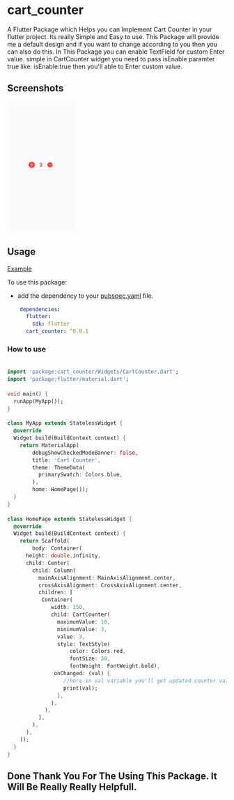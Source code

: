 # cart_counter

A Flutter Package which Helps you can Implement Cart Counter in your flutter project. Its really Simple and Easy to use. This Package will provide me a default design and if you want to change according to you then you can also do this. In This Package you can enable TextField for custom Enter value. simple in CartCounter widget you need to pass isEnable paramter true like: isEnable:true then you'll able to Enter custom value.

## Screenshots

<img src="cart_counter.jpg" height="300em" />

## Usage
[Example](https://github.com/chandan123-pradhan/cart_counter/blob/main/example/main.dart)

To use this package:

* add the dependency to your [pubspec.yaml](https://github.com/chandan123-pradhan/cart_counter/blob/main/pubspec.yaml) file.

```yaml
    dependencies:
      flutter:
        sdk: flutter
      cart_counter: ^0.0.1
```

### How to use

```dart
  
import 'package:cart_counter/Widgets/CartCounter.dart';
import 'package:flutter/material.dart';

void main() {
  runApp(MyApp());
}

class MyApp extends StatelessWidget {
  @override
  Widget build(BuildContext context) {
    return MaterialApp(
        debugShowCheckedModeBanner: false,
        title: 'Cart Counter',
        theme: ThemeData(
          primarySwatch: Colors.blue,
        ),
        home: HomePage());
  }
}

class HomePage extends StatelessWidget {
  @override
  Widget build(BuildContext context) {
    return Scaffold(
        body: Container(
      height: double.infinity,
      child: Center(
        child: Column(
          mainAxisAlignment: MainAxisAlignment.center,
          crossAxisAlignment: CrossAxisAlignment.center,
          children: [
           Container(
              width: 150,
              child: CartCounter(
                maximumValue: 10,
                minimumValue: 3,
                value: 3,
                style: TextStyle(
                    color: Colors.red,
                    fontSize: 30,
                    fontWeight: FontWeight.bold),
               onChanged: (val) {
                  //here in val variable you'll get updated counter value.
                  print(val);
                },
              ),
            ),
          ],
        ),
      ),
    ));
  }
}


```

## Done Thank You For The Using This Package. It Will Be Really Really Helpfull.
